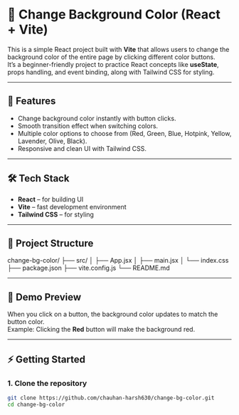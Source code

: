 # 🎨 Change Background Color (React + Vite)

This is a simple React project built with **Vite** that allows users to change the background color of the entire page by clicking different color buttons.  
It’s a beginner-friendly project to practice React concepts like **useState**, props handling, and event binding, along with Tailwind CSS for styling.

---

## 🚀 Features
- Change background color instantly with button clicks.  
- Smooth transition effect when switching colors.  
- Multiple color options to choose from (Red, Green, Blue, Hotpink, Yellow, Lavender, Olive, Black).  
- Responsive and clean UI with Tailwind CSS.

---

## 🛠️ Tech Stack
- **React** – for building UI  
- **Vite** – fast development environment  
- **Tailwind CSS** – for styling  

---

## 📂 Project Structure

change-bg-color/
├── src/
│ ├── App.jsx
│ ├── main.jsx
│ └── index.css
├── package.json
├── vite.config.js
└── README.md



---

## 📸 Demo Preview
When you click on a button, the background color updates to match the button color.  
Example: Clicking the **Red** button will make the background red.

---

## ⚡ Getting Started

### 1. Clone the repository
```bash
git clone https://github.com/chauhan-harsh630/change-bg-color.git
cd change-bg-color
